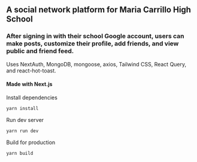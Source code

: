 ## A social network platform for Maria Carrillo High School

### After signing in with their school Google account, users can make posts, customize their profile, add friends, and view public and friend feed.

Uses NextAuth, MongoDB, mongoose, axios, Tailwind CSS, React Query, and react-hot-toast.

#### Made with Next.js

Install dependencies
```bash
yarn install
```

Run dev server
```bash
yarn run dev
```

Build for production
```bash
yarn build
```
